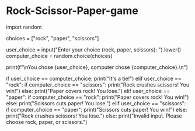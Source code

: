 # Rock-Scissor-Paper-game
import random

choices = ["rock", "paper", "scissors"]

user_choice = input("Enter your choice (rock, paper, scissors): ").lower()
computer_choice = random.choice(choices)

print(f"\nYou chose {user_choice}, computer chose {computer_choice}.\n")

if user_choice == computer_choice:
    print("It's a tie!")
elif user_choice == "rock":
    if computer_choice == "scissors":
        print("Rock crushes scissors! You win!")
    else:
        print("Paper covers rock! You lose.")
elif user_choice == "paper":
    if computer_choice == "rock":
        print("Paper covers rock! You win!")
    else:
        print("Scissors cuts paper! You lose.")
elif user_choice == "scissors":
    if computer_choice == "paper":
        print("Scissors cuts paper! You win!")
    else:
        print("Rock crushes scissors! You lose.")
else:
    print("Invalid input. Please choose rock, paper, or scissors.")
